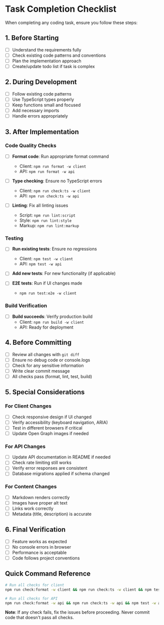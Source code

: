 # Task Completion Checklist

When completing any coding task, ensure you follow these steps:

## 1. Before Starting

- [ ] Understand the requirements fully
- [ ] Check existing code patterns and conventions
- [ ] Plan the implementation approach
- [ ] Create/update todo list if task is complex

## 2. During Development

- [ ] Follow existing code patterns
- [ ] Use TypeScript types properly
- [ ] Keep functions small and focused
- [ ] Add necessary imports
- [ ] Handle errors appropriately

## 3. After Implementation

### Code Quality Checks

- [ ] **Format code**: Run appropriate format command
  - Client: `npm run format -w client`
  - API: `npm run format -w api`

- [ ] **Type checking**: Ensure no TypeScript errors
  - Client: `npm run check:ts -w client`
  - API: `npm run check:ts -w api`

- [ ] **Linting**: Fix all linting issues
  - Script: `npm run lint:script`
  - Style: `npm run lint:style`
  - Markup: `npm run lint:markup`

### Testing

- [ ] **Run existing tests**: Ensure no regressions
  - Client: `npm test -w client`
  - API: `npm test -w api`

- [ ] **Add new tests**: For new functionality (if applicable)
- [ ] **E2E tests**: Run if UI changes made
  - `npm run test:e2e -w client`

### Build Verification

- [ ] **Build succeeds**: Verify production build
  - Client: `npm run build -w client`
  - API: Ready for deployment

## 4. Before Committing

- [ ] Review all changes with `git diff`
- [ ] Ensure no debug code or console.logs
- [ ] Check for any sensitive information
- [ ] Write clear commit message
- [ ] All checks pass (format, lint, test, build)

## 5. Special Considerations

### For Client Changes

- [ ] Check responsive design if UI changed
- [ ] Verify accessibility (keyboard navigation, ARIA)
- [ ] Test in different browsers if critical
- [ ] Update Open Graph images if needed

### For API Changes

- [ ] Update API documentation in README if needed
- [ ] Check rate limiting still works
- [ ] Verify error responses are consistent
- [ ] Database migrations applied if schema changed

### For Content Changes

- [ ] Markdown renders correctly
- [ ] Images have proper alt text
- [ ] Links work correctly
- [ ] Metadata (title, description) is accurate

## 6. Final Verification

- [ ] Feature works as expected
- [ ] No console errors in browser
- [ ] Performance is acceptable
- [ ] Code follows project conventions

## Quick Command Reference

```bash
# Run all checks for client
npm run check:format -w client && npm run check:ts -w client && npm test -w client

# Run all checks for API
npm run check:format -w api && npm run check:ts -w api && npm test -w api
```

**Note**: If any check fails, fix the issues before proceeding. Never commit code that doesn't pass all checks.
